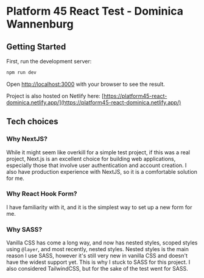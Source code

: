 # Platform 45 React Test - Dominica Wannenburg

## Getting Started

First, run the development server:

```bash
npm run dev
```

Open [http://localhost:3000](http://localhost:3000) with your browser to see the result.

Project is also hosted on Netlify here: [https://platform45-react-dominica.netlify.app/](https://platform45-react-dominica.netlify.app/)

## Tech choices

### Why NextJS?

While it might seem like overkill for a simple test project, if this was a real project, Next.js is an excellent choice for building web applications, especially those that involve user authentication and account creation. I also have production experience with NextJS, so it is a comfortable solution for me.

### Why React Hook Form?

I have familiarity with it, and it is the simplest way to set up a new form for me.

### Why SASS?

Vanilla CSS has come a long way, and now has nested styles, scoped styles using `@layer`, and most recently, nested styles. Nested styles is the main reason I use SASS, however it's still very new in vanilla CSS and doesn't have the widest support yet. This is why I stuck to SASS for this project. I also considered TailwindCSS, but for the sake of the test went for SASS.
